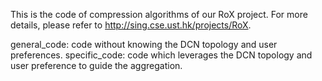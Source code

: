 This is the code of compression algorithms of our RoX project. For more details, please refer to http://sing.cse.ust.hk/projects/RoX. 

general_code: code without knowing the DCN topology and user preferences.
specific_code: code which leverages the DCN topology and user preference to guide the aggregation.
